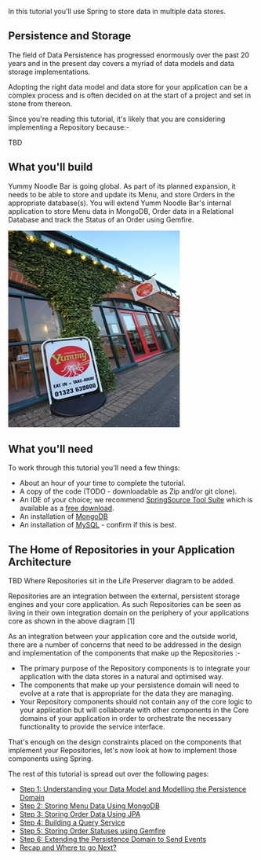 
In this tutorial you'll use Spring to store data in multiple data stores.

## Persistence and Storage

The field of Data Persistence has progressed enormously over the past 20 years and in the present day covers a myriad of data models and data storage implementations.

Adopting the right data model and data store for your application can be a complex process and is often decided on at the start of a project and set in stone from thereon.

Since you're reading this tutorial, it's likely that you are considering implementing a Repository because:-

TBD

## What you'll build

Yummy Noodle Bar is going global.  As part of its planned expansion, it needs to be able to store and update its Menu, and store Orders in the appropriate database(s).
You will extend Yumm Noodle Bar's internal application to store Menu data in MongoDB, Order data in a Relational Database and track the Status of an Order using Gemfire.

![Yummy Noodle Bar](images/yummynoodle.jpg)


## What you'll need
To work through this tutorial you'll need a few things:

* About an hour of your time to complete the tutorial.
* A copy of the code (TODO - downloadable as Zip and/or git clone).
* An IDE of your choice; we recommend [SpringSource Tool Suite](http://www.springsource.org/sts) which is available as a [free download](http://www.springsource.org/sts).
* An installation of [MongoDB](http://www.mongodb.org/)
* An installation of [MySQL](http://www.mysql.org) - confirm if this is best.

## The Home of Repositories in your Application Architecture

TBD Where Repositories sit in the Life Preserver diagram to be added.

Repositories are an integration between the external, persistent storage engines and your core application. As such Repositories can be seen as living in their own integration domain on the periphery of your applications core as shown in the above diagram [1]

As an integration between your application core and the outside world, there are a number of concerns that need to be addressed in the design and implementation of the components that make up the Repositories :-

* The primary purpose of the Repository components is to integrate your application with the data stores in a natural and optimised way.
* The components that make up your persistence domain will need to evolve at a rate that is appropriate for the data they are managing.
* Your Repository components should not contain any of the core logic to your application but will collaborate with other components in the Core domains of your application in order to orchestrate the necessary functionality to provide the service interface.


That's enough on the design constraints placed on the components that implement your Repositories, let's now look at how to implement those components using Spring.


The rest of this tutorial is spread out over the following pages:

* [Step 1: Understanding your Data Model and Modelling the Persistence Domain](1/)
* [Step 2: Storing Menu Data Using MongoDB](2/)
* [Step 3: Storing Order Data Using JPA](3/)
* [Step 4: Building a Query Service](4/)
* [Step 5: Storing Order Statuses using Gemfire](5/)
* [Step 6: Extending the Persistence Domain to Send Events](6/)
* [Recap and Where to go Next?](7/)

